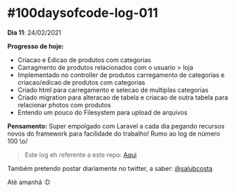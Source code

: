 # #100daysofcode-log-011

__Dia 11__: 24/02/2021

__Progresso de hoje:__
-	Criacao e Edicao de produtos com categorias
-	Carragmento de produtos relacionados com o usuario > loja
-	Implementado no controller de produtos carregamento de categorias e criacao/edicao de produtos com categorias
-	Criado html para carregamento e selecao de multiplas categorias
- 	Criado migration para alteracao de tabela e criacao de outra tabela para relacionar photos com produtos
-	Entendo um pouco do Filesystem para upload de arquivos

__Pensamento:__ Super empolgado com Laravel a cada dia pegando recursos novos do framework para facilidade do trabalho! Rumo ao log de número 100 \o/

> Este log eh referente a este repo: [Aqui](https://github.com/salubcosta/l8-marketplace)


Também pretendo postar diariamente no twitter, a saber: [@salubcosta](https://twitter.com/salubcosta)

Até amanhã :D 
